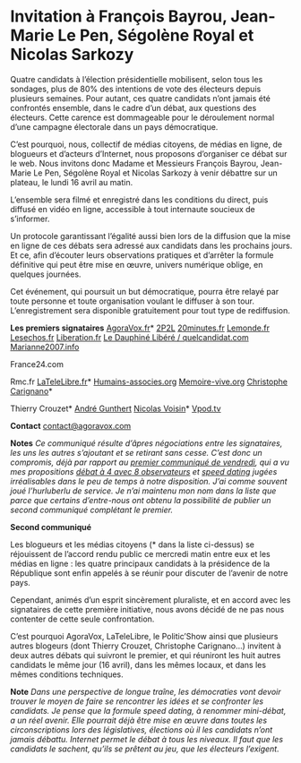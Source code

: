 # Invitation à François Bayrou, Jean-Marie Le Pen, Ségolène Royal et Nicolas Sarkozy

Quatre candidats à l’élection présidentielle mobilisent, selon tous les sondages, plus de 80% des intentions de vote des électeurs depuis plusieurs semaines. Pour autant, ces quatre candidats n’ont jamais été confrontés ensemble, dans le cadre d’un débat, aux questions des électeurs. Cette carence est dommageable pour le déroulement normal d’une campagne électorale dans un pays démocratique.<span id="more-426"></span>

C’est pourquoi, nous, collectif de médias citoyens, de médias en ligne, de blogueurs et d’acteurs d’Internet, nous proposons d’organiser ce débat sur le web. Nous invitons donc Madame et Messieurs François Bayrou, Jean-Marie Le Pen, Ségolène Royal et Nicolas Sarkozy à venir débattre sur un plateau, le lundi 16 avril au matin.

L’ensemble sera filmé et enregistré dans les conditions du direct, puis diffusé en vidéo en ligne, accessible à tout internaute soucieux de s’informer.

Un protocole garantissant l’égalité aussi bien lors de la diffusion que la mise en ligne de ces débats sera adressé aux candidats dans les prochains jours. Et ce, afin d’écouter leurs observations pratiques et d’arrêter la formule définitive qui peut être mise en œuvre, univers numérique oblige, en quelques journées.

Cet événement, qui poursuit un but démocratique, pourra être relayé par toute personne et toute organisation voulant le diffuser à son tour. L’enregistrement sera disponible gratuitement pour tout type de rediffusion.

**Les premiers signataires**
[AgoraVox.fr](http://www.agoravox.fr/article.php3?id_article=22156)\*
[2P2L](http://www.2p2l.com/)
[20minutes.fr](http://www.20minutes.fr/article/150856/20070410-France-Invitation-a-Francois-Bayrou-Jean-Marie-Le-Pen-Segolene-Royal-et-Nicolas-Sarkozy.php)
[Lemonde.fr](http://www.lemonde.fr/web/article/0,1-0@2-823448,36-894260,0.html)
[Lesechos.fr](http://www.lesechos.fr/)
[Liberation.fr](http://www.liberation.fr/actualite/politiques/elections2007/246689.FR.php)
[Le Dauphiné Libéré / quelcandidat.com](http://www.quelcandidat.com/le-journal-des-internautes/appel-des-medias-et-des-blogueurs-pour-un-debat-avant-le-premier-tour-05_04_2007_.php)
[Marianne2007.info](http://www.marianne2007.info/Invitation-a-Francois-Bayrou,-Jean-Marie-Le-Pen,-Segolene-Royal-et-Nicolas-Sarkozy_a1100.html)

France24.com

Rmc.fr
[LaTeleLibre.fr](http://www.latelelibre.fr/)\*
[Humains-associes.org](http://www.humains-associes.org/blog/)
[Memoire-vive.org](http://www.memoire-vive.org/archives/001387.php)
[Christophe Carignano](http://carignano.blog.20minutes.fr/)\*

Thierry Crouzet\*
[André Gunthert](http://www.arhv.lhivic.org/index.php/2007/04/11/372-invitation)
[Nicolas Voisin](http://www.nuesblog.com/)\*
[Vpod.tv](http://studio.vpod.tv//)

**Contact**
<contact@agoravox.com>

**Notes**
*Ce communiqué résulte d’âpres négociations entre les signataires, les uns les autres s’ajoutant et se retirant sans cesse. C’est donc un compromis, déjà par rapport au* [*premier communiqué de vendredi*](https://tcrouzet.com/2007/04/05/appel-pour-un-debat-entre-candidats-avant-le-premier-tour-des-presidentielles/)*, qui a vu mes propositions* [*débat à 4 avec 8 observateurs*](https://tcrouzet.com/2007/04/04/sarkozy-va-dire-oui/) *et* [*speed dating*](https://tcrouzet.com/2007/04/04/speed-dating/) *jugées irréalisables dans le peu de temps à notre disposition. J’ai comme souvent joué l’hurluberlu de service. Je n’ai maintenu mon nom dans la liste que parce que certains d’entre-nous ont obtenu la possibilité de publier un second communiqué complétant le premier.*

**Second communiqué**

Les blogueurs et les médias citoyens (\* dans la liste ci-dessus) se réjouissent de l’accord rendu public ce mercredi matin entre eux et les médias en ligne : les quatre principaux candidats à la présidence de la République sont enfin appelés à se réunir pour discuter de l’avenir de notre pays.

Cependant, animés d’un esprit sincèrement pluraliste, et en accord avec les signataires de cette première initiative, nous avons décidé de ne pas nous contenter de cette seule confrontation.

C’est pourquoi AgoraVox, LaTeleLibre, le Politic’Show ainsi que plusieurs autres blogeurs (dont Thierry Crouzet, Christophe Carignano…) invitent à deux autres débats qui suivront le premier, et qui réuniront les huit autres candidats le même jour (16 avril), dans les mêmes locaux, et dans les mêmes conditions techniques.

**Note**
*Dans une perspective de longue traîne, les démocraties vont devoir trouver le moyen de faire se rencontrer les idées et se confronter les candidats. Je pense que la formule speed dating, à renommer mini-débat, a un réel avenir. Elle pourrait déjà être mise en œuvre dans toutes les circonscriptions lors des législatives, élections où il les candidats n’ont jamais débattu. Internet permet le débat à tous les niveaux. Il faut que les candidats le sachent, qu’ils se prêtent au jeu, que les électeurs l’exigent.*